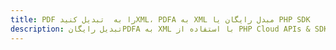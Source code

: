 ---title: PDF را به  تبدیل کنیدXML، PDFA به XML مبدل رایگان یا PHP SDKdescription: تبدیل رایگانPDFA به XML با استفاده از PHP Cloud APIs & SDK همچنین اسناد PDF را در Cloud ایجاد، ویرایش و رندر کنید.---